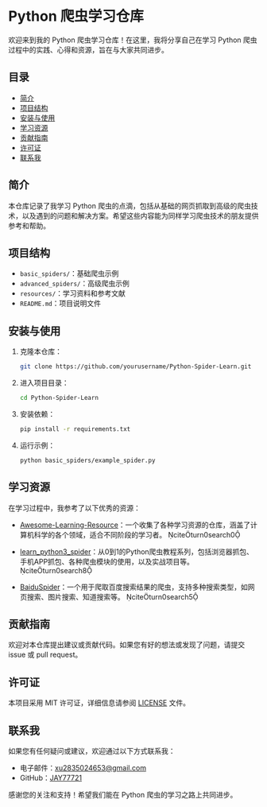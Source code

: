 # Python 爬虫学习仓库

欢迎来到我的 Python 爬虫学习仓库！在这里，我将分享自己在学习 Python 爬虫过程中的实践、心得和资源，旨在与大家共同进步。

## 目录

- [简介](#简介)
- [项目结构](#项目结构)
- [安装与使用](#安装与使用)
- [学习资源](#学习资源)
- [贡献指南](#贡献指南)
- [许可证](#许可证)
- [联系我](#联系我)

## 简介

本仓库记录了我学习 Python 爬虫的点滴，包括从基础的网页抓取到高级的爬虫技术，以及遇到的问题和解决方案。希望这些内容能为同样学习爬虫技术的朋友提供参考和帮助。

## 项目结构

- `basic_spiders/`：基础爬虫示例
- `advanced_spiders/`：高级爬虫示例
- `resources/`：学习资料和参考文献
- `README.md`：项目说明文件

## 安装与使用

1. 克隆本仓库：

   ```bash
   git clone https://github.com/yourusername/Python-Spider-Learn.git
   ```

2. 进入项目目录：

   ```bash
   cd Python-Spider-Learn
   ```

3. 安装依赖：

   ```bash
   pip install -r requirements.txt
   ```

4. 运行示例：

   ```bash
   python basic_spiders/example_spider.py
   ```

## 学习资源

在学习过程中，我参考了以下优秀的资源：

- [Awesome-Learning-Resource](https://github.com/EdisonLeeeee/Awesome-Learning-Resource)：一个收集了各种学习资源的仓库，涵盖了计算机科学的各个领域，适合不同阶段的学习者。 citeturn0search0

- [learn_python3_spider](https://github.com/wistbean/learn_python3_spider)：从0到1的Python爬虫教程系列，包括浏览器抓包、手机APP抓包、各种爬虫模块的使用，以及实战项目等。 citeturn0search8

- [BaiduSpider](https://github.com/BaiduSpider/BaiduSpider)：一个用于爬取百度搜索结果的爬虫，支持多种搜索类型，如网页搜索、图片搜索、知道搜索等。 citeturn0search5

## 贡献指南

欢迎对本仓库提出建议或贡献代码。如果您有好的想法或发现了问题，请提交 issue 或 pull request。

## 许可证

本项目采用 MIT 许可证，详细信息请参阅 [LICENSE](LICENSE) 文件。

## 联系我

如果您有任何疑问或建议，欢迎通过以下方式联系我：

- 电子邮件：xu2835024653@gmail.com
- GitHub：[JAY77721](https://github.com/JAY77721)

感谢您的关注和支持！希望我们能在 Python 爬虫的学习之路上共同进步。 
